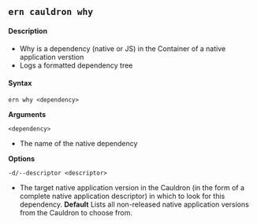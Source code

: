 ## `ern cauldron why`

#### Description

* Why is a dependency (native or JS) in the Container of a native application verstion
* Logs a formatted dependency tree

#### Syntax

`ern why <dependency>`

**Arguments**

`<dependency>`

* The name of the native dependency

**Options**  

`-d/--descriptor <descriptor>`

* The target native application version in the Cauldron (in the form of a complete native application descriptor) in which to look for this dependency.
**Default**  Lists all non-released native application versions from the Cauldron to choose from.
